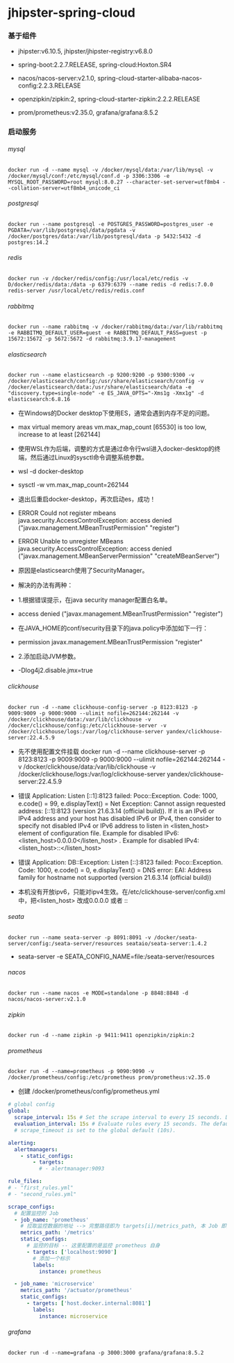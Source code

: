 # jhipster-spring-cloud

### 基于组件

- jhipster:v6.10.5, jhipster/jhipster-registry:v6.8.0

- spring-boot:2.2.7.RELEASE, spring-cloud:Hoxton.SR4

- nacos/nacos-server:v2.1.0, spring-cloud-starter-alibaba-nacos-config:2.2.3.RELEASE

- openzipkin/zipkin:2, spring-cloud-starter-zipkin:2.2.2.RELEASE

- prom/prometheus:v2.35.0, grafana/grafana:8.5.2

### 启动服务

###### mysql
```docker
docker run -d --name mysql -v /docker/mysql/data:/var/lib/mysql -v /docker/mysql/conf:/etc/mysql/conf.d -p 3306:3306 -e MYSQL_ROOT_PASSWORD=root mysql:8.0.27 --character-set-server=utf8mb4 --collation-server=utf8mb4_unicode_ci
```

###### postgresql
```docker
docker run --name postgresql -e POSTGRES_PASSWORD=postgres_user -e PGDATA=/var/lib/postgresql/data/pgdata -v /docker/postgres/data:/var/lib/postgresql/data -p 5432:5432 -d postgres:14.2
```

###### redis
```docker
docker run -v /docker/redis/config:/usr/local/etc/redis -v D/docker/redis/data:/data -p 6379:6379 --name redis -d redis:7.0.0 redis-server /usr/local/etc/redis/redis.conf
```

###### rabbitmq
```
docker run --name rabbitmq -v /docker/rabbitmq/data:/var/lib/rabbitmq -e RABBITMQ_DEFAULT_USER=guest -e RABBITMQ_DEFAULT_PASS=guest -p 15672:15672 -p 5672:5672 -d rabbitmq:3.9.17-management
```

###### elasticsearch
```
docker run --name elasticsearch -p 9200:9200 -p 9300:9300 -v /docker/elasticsearch/config:/usr/share/elasticsearch/config -v /docker/elasticsearch/data:/usr/share/elasticsearch/data -e "discovery.type=single-node" -e ES_JAVA_OPTS="-Xms1g -Xmx1g" -d elasticsearch:6.8.16
```
- 在Windows的Docker desktop下使用ES，通常会遇到内存不足的问题。
- max virtual memory areas vm.max_map_count [65530] is too low, increase to at least [262144]
- 使用WSL作为后端，调整的方式是通过命令行wsl进入docker-desktop的终端，然后通过Linux的sysctl命令调整系统参数。
- wsl -d docker-desktop
- sysctl -w vm.max_map_count=262144
- 退出后重启docker-desktop，再次启动es，成功！

- ERROR Could not register mbeans java.security.AccessControlException: access denied ("javax.management.MBeanTrustPermission" "register")
- ERROR Unable to unregister MBeans java.security.AccessControlException: access denied ("javax.management.MBeanServerPermission" "createMBeanServer")
- 原因是elasticsearch使用了SecurityManager。
- 解决的办法有两种：
- 1.根据错误提示，在java security manager配置白名单。
- access denied ("javax.management.MBeanTrustPermission" "register")
- 在JAVA_HOME的conf/security目录下的java.policy中添加如下一行：
- permission javax.management.MBeanTrustPermission "register"
- 2.添加启动JVM参数。
- -Dlog4j2.disable.jmx=true

###### clickhouse
```docker
docker run -d --name clickhouse-config-server -p 8123:8123 -p 9009:9009 -p 9000:9000 --ulimit nofile=262144:262144 -v /docker/clickhouse/data:/var/lib/clickhouse -v /docker/clickhouse/config:/etc/clickhouse-server -v /docker/clickhouse/logs:/var/log/clickhouse-server yandex/clickhouse-server:22.4.5.9
```
- 先不使用配置文件挂载
docker run -d --name clickhouse-server -p 8123:8123 -p 9009:9009 -p 9000:9000 --ulimit nofile=262144:262144 -v /docker/clickhouse/data:/var/lib/clickhouse -v /docker/clickhouse/logs:/var/log/clickhouse-server yandex/clickhouse-server:22.4.5.9

- 错误 <Warning> Application: Listen [::1]:8123 failed: Poco::Exception. Code: 1000, e.code() = 99, e.displayText() = Net Exception: Cannot assign requested address: [::1]:8123 (version 21.6.3.14 (official build)). If it is an IPv6 or IPv4 address and your host has disabled IPv6 or IPv4, then consider to specify not disabled IPv4 or IPv6 address to listen in <listen_host> element of configuration file. Example for disabled IPv6: <listen_host>0.0.0.0</listen_host> . Example for disabled IPv4: <listen_host>::</listen_host>
- 错误 <Error> Application: DB::Exception: Listen [::]:8123 failed: Poco::Exception. Code: 1000, e.code() = 0, e.displayText() = DNS error: EAI: Address family for hostname not supported (version 21.6.3.14 (official build))
- 本机没有开放ipv6，只能对ipv4生效。在/etc/clickhouse-server/config.xml中，把<listen_host> 改成0.0.0.0 或者 ::

###### seata
```docker
docker run --name seata-server -p 8091:8091 -v /docker/seata-server/config:/seata-server/resources seataio/seata-server:1.4.2
```
- seata-server -e SEATA_CONFIG_NAME=file:/seata-server/resources

###### nacos
```docker
docker run --name nacos -e MODE=standalone -p 8848:8848 -d nacos/nacos-server:v2.1.0
```

###### zipkin
```docker
docker run -d --name zipkin -p 9411:9411 openzipkin/zipkin:2
```

###### prometheus
```docker
docker run -d --name=prometheus -p 9090:9090 -v /docker/prometheus/config:/etc/prometheus prom/prometheus:v2.35.0
```
- 创建 /docker/prometheus/config/prometheus.yml
```yaml
# global config
global:
  scrape_interval: 15s # Set the scrape interval to every 15 seconds. Default is every 1 minute.
  evaluation_interval: 15s # Evaluate rules every 15 seconds. The default is every 1 minute.
  # scrape_timeout is set to the global default (10s).

alerting:
  alertmanagers:
    - static_configs:
        - targets:
          # - alertmanager:9093

rule_files:
# - "first_rules.yml"
# - "second_rules.yml"

scrape_configs:
  # 配置监控的 Job
  - job_name: 'prometheus'
    # 拉取监控数据的地址 --> 完整路径即为 targets[i]/metrics_path, 本 Job 即为 http://localhost:9090/metrics
    metrics_path: '/metrics'
    static_configs:
      # 监控的目标 -- 这里配置的是监控 prometheus 自身
      - targets: ['localhost:9090']
        # 添加一个标示
        labels:
          instance: prometheus

  - job_name: 'microservice'
    metrics_path: '/actuator/prometheus'
    static_configs:
      - targets: ['host.docker.internal:8081']
        labels:
          instance: microservice
```

###### grafana
```docker
docker run -d --name=grafana -p 3000:3000 grafana/grafana:8.5.2
```